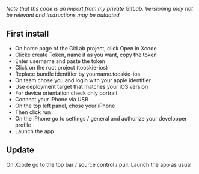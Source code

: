 *Note that ths code is an import from my private GitLab. Versioning may not be relevant and instructions may be outdated*

## First install

- On home page of the GitLab project, click Open in Xcode
- Clicke create Token, name it as you want, copy the token
- Enter username and paste the token
- Click on the root project (tooskie-ios)
- Replace bundle identifier by yourname.tooskie-ios
- On team chose you and login with your apple identifier
- Use deployment target that matches your iOS version
- For device orientation check only portrait
- Connect your iPhone via USB
- On the top left panel, chose your iPhone
- Then click run
- On the iPhone go to settings / general and authorize your developper profile
- Launch the app

## Update

On Xcode go to the top bar / source control / pull.
Launch the app as usual
